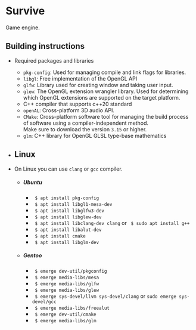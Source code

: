 # Survive
Game engine.

## Building instructions
* Required packages and libraries
    * `pkg-config`: Used for managing compile and link flags for libraries.
    * `libgl`: Free implementation of the OpenGL API
    * `glfw`: Library used for creating window and taking user input.  
    * `glew`: The OpenGL extension wrangler library. Used for determining 
    which OpenGL extensions are supported on the target platform. 
    * C++ compiler that supports c++20 standard
    * `openAL`: Cross-platform 3D audio API.
    * `CMake`: Cross-platform software tool for managing the build 
    process of software using a compiler-independent method.  
    Make sure to download the version `3.15` or higher.
    * `glm`: C++ library for OpenGL GLSL type-base mathematics
    
 * ## Linux
 * On Linux you can use `clang` or `gcc` compiler. 
   - ##### Ubuntu 
        * ` $ apt install pkg-config`
        * ` $ apt install libgl1-mesa-dev`
        * ` $ apt install libglfw3-dev`
        * ` $ apt install libglew-dev`
        * ` $ apt install libclang-dev clang` or ` $ sudo apt install g++`
        * ` $ apt install libalut-dev`
        * ` $ apt install cmake`
        * ` $ apt install libglm-dev`
    
    - ##### Gentoo
        * ` $ emerge dev-util/pkgconfig`
        * ` $ emerge media-libs/mesa`
        * ` $ emerge media-libs/glfw`
        * ` $ emerge media-libs/glew`
        * ` $ emerge sys-devel/llvm sys-devel/clang` or `sudo emerge sys-devel/gcc`
        * ` $ emerge media-libs/freealut`
        * ` $ emerge dev-util/cmake`
        * ` $ emerge media-libs/glm`
